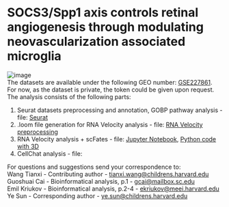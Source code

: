 # SOCS3/Spp1 axis controls retinal angiogenesis through modulating neovascularization associated microglia 

![image](https://user-images.githubusercontent.com/77118598/223598115-08689a47-3b4c-498d-a02d-7416eceb2c2f.png)
<br />
The datasets are available under the following GEO number: [GSE227861](https://www.ncbi.nlm.nih.gov/geo/query/acc.cgi?acc=GSE227861). <br />
For now, as the dataset is private, the token could be given upon request. <br /> 
The analysis consists of the following parts:
1. Seurat datasets preprocessing and annotation, GOBP pathway analysis - file: [Seurat](https://github.com/mcrewcow/Sun_Ye_microglia_macrophages_paper/blob/main/seurat_analysis_P13%5B1%5D.R)
2. .loom file generation for RNA Velocity analysis - file: [RNA Velocity preprocessing](https://github.com/mcrewcow/Sun_Ye_microglia_macrophages_paper/blob/main/fastq_to_loom.sh)
3. RNA Velocity analysis + scFates - file: [Jupyter Notebook](https://github.com/mcrewcow/Sun_Ye_microglia_macrophages_paper/blob/main/Socs3-Spp1-no_3D.ipynb), [Python code with 3D](https://github.com/mcrewcow/Sun_Ye_microglia_macrophages_paper/blob/main/Socs3-Spp1.py)
4. CellChat analysis - file:

For questions and suggestions send your correspondence to: <br />
Wang Tianxi - Contributing author - tianxi.wang@childrens.harvard.edu <br />
Guoshuai Cai - Bioinformatical analysis, p.1 - gcai@mailbox.sc.edu <br />
Emil Kriukov - Bioinformatical analysis, p.2-4 - ekriukov@meei.harvard.edu <br />
Ye Sun - Corresponding author - ye.sun@childrens.harvard.edu
